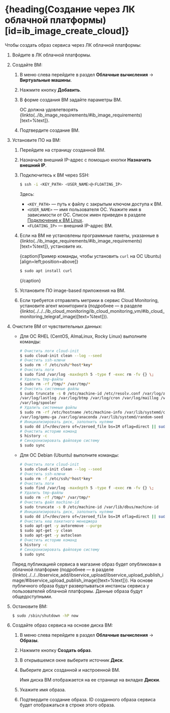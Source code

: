 # {heading(Создание через ЛК облачной платформы)[id=ib_image_create_cloud]}

Чтобы создать образ сервиса через ЛК облачной платформы:

1. Войдите в ЛК облачной платформы.
1. Создайте ВМ:

   1. В меню слева перейдите в раздел **Облачные вычисления** → **Виртуальные машины**.
   1. Нажмите кнопку **Добавить**.
   1. В форме создания ВМ задайте параметры ВМ.

      <warn>

      ОС должна удовлетворять {linkto(../ib_image_requirements/#ib_image_requirements)[text=%text]}.

      </warn>
   1. Подтвердите создание ВМ.

1. Установите ПО на ВМ:

   1. Перейдите на страницу созданной ВМ.
   1. Назначьте внешний IP-адрес с помощью кнопки **Назначить внешний IP**.
   1. Подключитесь к ВМ через SSH:

      ```bash
      $ ssh -i <KEY_PATH> <USER_NAME>@<FLOATING_IP>
      ```

      Здесь:

      * `<KEY_PATH>` — путь к файлу с закрытым ключом доступа к ВМ.
      * `<USER_NAME>` — имя пользователя ОС. Укажите имя в зависимости от ОС. Список имен приведен в разделе [Подключение к ВМ Linux](/ru/computing/iaas/service-management/vm/vm-connect/vm-connect-nix).
      * `<FLOATING_IP>` — внешний IP-адрес ВМ.

   1. Если на ВМ не установлены программные пакеты, указанные в {linkto(../ib_image_requirements/#ib_image_requirements)[text=%text]}, установите их.

      {caption(Пример команды, чтобы установить `curl` на ОС Ubuntu)[align=left;position=above]}
      ```bash
      $ sudo apt install curl
      ```
      {/caption}

   1. Установите ПО image-based приложения на ВМ.
   1. Если требуется отправлять метрики в сервис Cloud Monitoring, установите агент мониторинга (подробнее — в разделе {linkto(../../../ib_cloud_monitoring/ib_cloud_monitoring_vm/#ib_cloud_monitoring_telegraf_image)[text=%text]}).

1. Очистите ВМ от чувствительных данных:

   * Для ОС RHEL (CentOS, AlmaLinux, Rocky Linux) выполните команды:

      ```bash
      # Очистить логи cloud-init
      $ sudo cloud-init clean --log --seed
      # Очистить ssh-ключи
      $ sudo rm -f /etc/ssh/*host*key*
      # Очистить логи
      $ sudo find /var/log -maxdepth 5 -type f -exec rm -fv {} \;
      # Удалить tmp-файлы
      $ sudo rm -rf /tmp/* /var/tmp/*
      # Очистить системные файлы
      $ sudo truncate -s 0 /etc/machine-id /etc/resolv.conf /var/log/audit/audit.log /var/log/wtmp \
      /var/log/lastlog /var/log/btmp /var/log/cron /var/log/maillog /var/log/messages /var/log/secure \
      /var/log/spooler
      # Удалить системные файлы
      $ sudo rm -rf /etc/hostname /etc/machine-info /var/lib/systemd/credential.secret /var/lib/cloud /var/log/tuned \
      /var/log/qemu-ga /var/log/anaconda /var/lib/systemd/random-seed
      # Инициализировать диск, заполнить нулями
      $ sudo dd if=/dev/zero of=/zeroed_file bs=1M oflag=direct || sudo rm -f /zeroed_file
      # Очистить историю команд
      $ history -c
      # Синхронизировать файловую систему
      $ sudo sync
      ```

   * Для ОС Debian (Ubuntu) выполните команды:

      ```bash
      # Очистить логи cloud-init
      $ sudo cloud-init clean --log --seed
      # Очистить ssh-ключи
      $ sudo rm -f /etc/ssh/*host*key*
      # Очистить логи
      $ sudo find /var/log -maxdepth 5 -type f -exec rm -fv {} \;
      # Удалить tmp-файлы
      $ sudo rm -rf /tmp/* /var/tmp/*
      # Очистить файл machine-id
      $ sudo truncate -s 0 /etc/machine-id /var/lib/dbus/machine-id
      # Инициализировать диск, заполнить нулями
      $ sudo dd if=/dev/zero of=/zeroed_file bs=1M oflag=direct || sudo rm -f /zeroed_file
      # Очистить кеш пакетного менеджера
      $ sudo apt-get -y autoremove --purge
      $ sudo apt-get -y clean
      $ sudo apt-get -y autoclean
      # Очистить историю команд
      $ history -c
      # Синхронизировать файловую систему
      $ sudo sync
      ```

   <err>

   Перед публикацией сервиса в магазине образ будет опубликован в облачной платформе (подробнее — в разделе {linkto(../../../ibservice_add/ibservice_upload/ibservice_upload_publish_image/#ibservice_upload_publish_image)[text=%text]}). На основе публичного образа будут развертываться инстансы сервиса у пользователей облачной платформы. Данные образа будут общедоступными.

   </err>
1. Остановите ВМ:

   ```bash
   $ sudo /sbin/shutdown -hP now
   ```

1. Создайте образ сервиса на основе диска ВМ:

   1. В меню слева перейдите в раздел **Облачные вычисления** → **Образы**.
   1. Нажмите кнопку **Создать образ**.
   1. В открывшемся окне выберите источник **Диск**.
   1. Выберите диск созданной и настроенной ВМ.

      Имя диска ВМ отображается на ее странице на вкладке **Диски**.
   1. Укажите имя образа.
   1. Подтвердите создание образа. ID созданного образа сервиса будет отображаться в строке этого образа.

